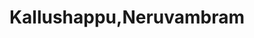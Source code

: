 ---
title: "Kallushappu,Neruvambram"
url: /pazhangadi/kallushappu-neruvambram/
shop: Spirituosen
---